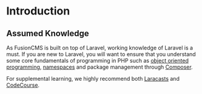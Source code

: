 # Introduction

## Assumed Knowledge
As FusionCMS is built on top of Laravel, working knowledge of Laravel is a must. If you are new to Laravel, you will want to ensure that you understand some core fundamentals of programming in PHP such as [object oriented programming](http://php.net/manual/en/language.oop5.php), [namespaces](http://php.net/manual/en/language.namespaces.php) and package management through [Composer](https://getcomposer.org/).

For supplemental learning, we highly recommend both [Laracasts](https://laracasts.com/) and [CodeCourse](https://www.codecourse.com/).